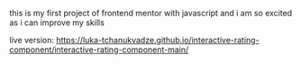 this is my first project of frontend mentor with javascript and i am so excited as i can improve my skills

live version: https://luka-tchanukvadze.github.io/interactive-rating-component/interactive-rating-component-main/